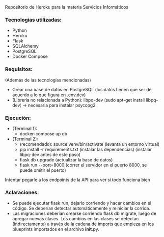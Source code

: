 Repositorio de Heroku para la materia Servicios Informáticos

### Tecnologías utilizadas:
- Python
- Heroku
- Flask
- SQLAlchemy
- PostgreSQL
- Docker Compose

### Requisitos:
(Además de las tecnologías mencionadas)
- Crear una base de datos en PostgreSQL (los datos tienen que ser de acuerdo a lo que figura en .env.dev)
- (Librería no relacionada a Python): libpq-dev (sudo apt-get install libpq-dev) -> necesaria para instalar psycopg2
   
### Ejecución:
- (Terminal 1): 
    - docker-compose up db
- (Terminal 2):
    - (recomendado): source venv/bin/activate (levanta un entorno virtual)
    - pip install -r requirements.txt (instalar las dependencias) (instalar libpq-dev antes de este paso)
    - flask db upgrade (actualizar la base de datos)
    - flask run --port=8000 (correr el servidor en el puerto 8000, se puede omitir el puerto)
    
Intentar pegarle a los endpoints de la API para ver si todo funciona bien

### Aclaraciones:
- Se puede ejecutar flask run, dejarlo corriendo y hacer cambios en el código. Se deberían detectar automáticamente y reiniciar la corrida.
- Las migraciones deberían crearse corriendo flask db migrate, luego de agregar nuevas clases. Los cambios en las clases se detectan (indirectamente) a través de la cadena de imports que empieza en los blueprints importados en el archivo __init__.py. 
